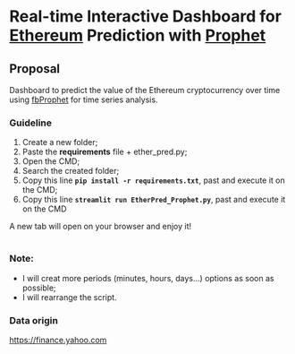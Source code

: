 # Real-time Interactive Dashboard for [Ethereum](https://ethereum.org/en/) Prediction with [Prophet](https://facebook.github.io/prophet/)


## Proposal

Dashboard to predict the value of the Ethereum cryptocurrency over time using [fbProphet](https://facebook.github.io/prophet/) for time series analysis.   

### Guideline 
 1. Create a new folder;
 2. Paste the **requirements** file + ether_pred.py;
 3. Open the CMD;
 4. Search the created folder;
 5. Copy this line **`pip install -r requirements.txt`**, past and execute it on the CMD;
 6. Copy this line **`streamlit run EtherPred_Prophet.py`**, past and execute it on the CMD

A new tab will open on your browser and enjoy it!   
#
### Note:
 - I will creat more periods (minutes, hours, days...) options as soon as possible;
 - I will rearrange the script. 

### Data origin
https://finance.yahoo.com
